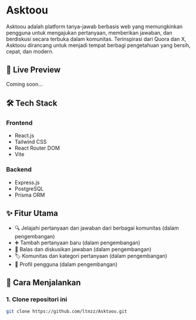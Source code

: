 # Asktoou

Asktoou adalah platform tanya-jawab berbasis web yang memungkinkan pengguna untuk mengajukan pertanyaan, memberikan jawaban, dan berdiskusi secara terbuka dalam komunitas. Terinspirasi dari Quora dan X, Asktoou dirancang untuk menjadi tempat berbagi pengetahuan yang bersih, cepat, dan modern.

## 🔗 Live Preview
Coming soon...

## 🛠️ Tech Stack

### Frontend
- React.js
- Tailwind CSS
- React Router DOM
- Vite

### Backend
- Express.js
- PostgreSQL
- Prisma ORM

## ✨ Fitur Utama
- 🔍 Jelajahi pertanyaan dan jawaban dari berbagai komunitas (dalam pengembangan)
- ➕ Tambah pertanyaan baru (dalam pengembangan)
- 💬 Balas dan diskusikan jawaban (dalam pengembangan)
- 🏷️ Komunitas dan kategori pertanyaan (dalam pengembangan)
- 📄 Profil pengguna (dalam pengembangan)

## 🚀 Cara Menjalankan

### 1. Clone repositori ini
```bash
git clone https://github.com/ltnzz/Asktoou.git
